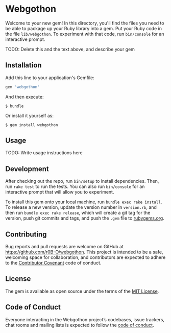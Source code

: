 # Webgothon

Welcome to your new gem! In this directory, you'll find the files you need to be able to package up your Ruby library into a gem. Put your Ruby code in the file `lib/webgothon`. To experiment with that code, run `bin/console` for an interactive prompt.

TODO: Delete this and the text above, and describe your gem

## Installation

Add this line to your application's Gemfile:

```ruby
gem 'webgothon'
```

And then execute:

    $ bundle

Or install it yourself as:

    $ gem install webgothon

## Usage

TODO: Write usage instructions here

## Development

After checking out the repo, run `bin/setup` to install dependencies. Then, run `rake test` to run the tests. You can also run `bin/console` for an interactive prompt that will allow you to experiment.

To install this gem onto your local machine, run `bundle exec rake install`. To release a new version, update the version number in `version.rb`, and then run `bundle exec rake release`, which will create a git tag for the version, push git commits and tags, and push the `.gem` file to [rubygems.org](https://rubygems.org).

## Contributing

Bug reports and pull requests are welcome on GitHub at https://github.com/r0B-O/webgothon. This project is intended to be a safe, welcoming space for collaboration, and contributors are expected to adhere to the [Contributor Covenant](http://contributor-covenant.org) code of conduct.

## License

The gem is available as open source under the terms of the [MIT License](https://opensource.org/licenses/MIT).

## Code of Conduct

Everyone interacting in the Webgothon project’s codebases, issue trackers, chat rooms and mailing lists is expected to follow the [code of conduct](https://github.com/[USERNAME]/webgothon/blob/master/CODE_OF_CONDUCT.md).
